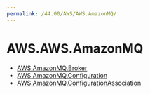 ```yaml
---
permalink: /44.00/AWS/AWS.AmazonMQ/
---
```


# AWS.AWS.AmazonMQ



* [AWS.AmazonMQ.Broker](AWS.AmazonMQ.Broker.md)
* [AWS.AmazonMQ.Configuration](AWS.AmazonMQ.Configuration.md)
* [AWS.AmazonMQ.ConfigurationAssociation](AWS.AmazonMQ.ConfigurationAssociation.md)